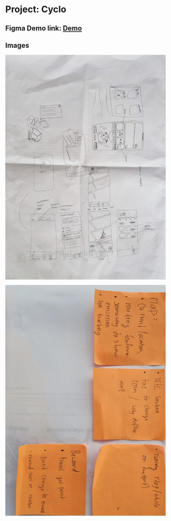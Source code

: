 # Project: Cyclo

## Figma Demo link: [Demo](https://www.figma.com/proto/RMMM6Ze1reGSBVAubL0oEt/GovHack-2022-Cyclo?node-id=1453%3A2093&scaling=scale-down&page-id=1430%3A2042&starting-point-node-id=1453%3A2093)

## Images

![sketch](sketch.png)

![note_1](note_1.png)
